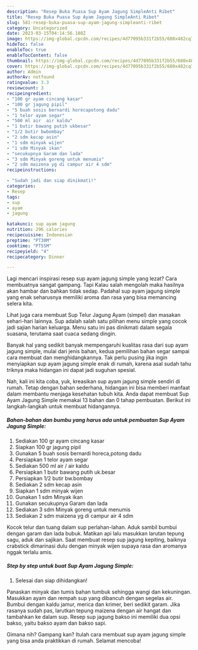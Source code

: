 ```yaml
---
description: "Resep Buka Puasa Sup Ayam Jagung SimpleAnti Ribet"
title: "Resep Buka Puasa Sup Ayam Jagung SimpleAnti Ribet"
slug: 581-resep-buka-puasa-sup-ayam-jagung-simpleanti-ribet
category: Uncategorized
date: 2023-03-15T04:14:56.108Z
image: https://img-global.cpcdn.com/recipes/4d77095b331f2b55/680x482cq70/sup-ayam-jagung-simple-foto-resep-utama.jpg
hideToc: false
enableToc: true
enableTocContent: false
thumbnail: https://img-global.cpcdn.com/recipes/4d77095b331f2b55/680x482cq70/sup-ayam-jagung-simple-foto-resep-utama.jpg
cover: https://img-global.cpcdn.com/recipes/4d77095b331f2b55/680x482cq70/sup-ayam-jagung-simple-foto-resep-utama.jpg
author: Admin
authorAv: notfound
ratingvalue: 3.3
reviewcount: 3
recipeingredient:
- "100 gr ayam cincang kasar"
- "100 gr jagung pipil"
- "5 buah sosis bernardi horecapotong dadu"
- "1 telor ayam segar"
- "500 ml air  air kaldu"
- "1 butir bawang putih ukbesar"
- "1/2 butir bwbombay"
- "2 sdm kecap asin"
- "1 sdm minyak wijen"
- "1 sdm Minyak ikan"
- "secukupnya Garam dan lada"
- "3 sdm Minyak goreng untuk menumis"
- "2 sdm maizena yg di campur air 4 sdm"
recipeinstructions:

- "Sudah jadi dan siap dinikmati!"
categories:
- Resep
tags:
- sup
- ayam
- jagung

katakunci: sup ayam jagung 
nutrition: 296 calories
recipecuisine: Indonesian
preptime: "PT30M"
cooktime: "PT55M"
recipeyield: "4"
recipecategory: Dinner

---
```



Lagi mencari inspirasi resep sup ayam jagung simple yang lezat? Cara membuatnya sangat gampang. Tapi Kalau salah mengolah maka hasilnya akan hambar dan bahkan tidak sedap. Padahal sup ayam jagung simple yang enak seharusnya memiliki aroma dan rasa yang bisa memancing selera kita.


Lihat juga cara membuat Sup Telur Jagung Ayam (simpel) dan masakan sehari-hari lainnya. Sup adalah salah satu pilihan menu simple yang cocok jadi sajian harian keluarga. Menu satu ini pas dinikmati dalam segala suasana, terutama saat cuaca sedang dingin.

Banyak hal yang sedikit banyak mempengaruhi kualitas rasa dari sup ayam jagung simple, mulai dari jenis bahan, kedua pemilihan bahan segar sampai cara membuat dan menghidangkannya. Tak perlu pusing jika ingin menyiapkan sup ayam jagung simple enak di rumah, karena asal sudah tahu triknya maka hidangan ini dapat jadi suguhan spesial.


Nah, kali ini kita coba, yuk, kreasikan sup ayam jagung simple sendiri di rumah. Tetap dengan bahan sederhana, hidangan ini bisa memberi manfaat dalam membantu menjaga kesehatan tubuh kita. Anda dapat membuat Sup Ayam Jagung Simple memakai 13 bahan dan 0 tahap pembuatan. Berikut ini langkah-langkah untuk membuat hidangannya.

<!--inarticleads1-->

##### Bahan-bahan dan bumbu yang harus ada untuk pembuatan Sup Ayam Jagung Simple:

1. Sediakan 100 gr ayam cincang kasar
1. Siapkan 100 gr jagung pipil
1. Gunakan 5 buah sosis bernardi horeca,potong dadu
1. Persiapkan 1 telor ayam segar
1. Sediakan 500 ml air / air kaldu
1. Persiapkan 1 butir bawang putih uk.besar
1. Persiapkan 1/2 butir bw.bombay
1. Sediakan 2 sdm kecap asin
1. Siapkan 1 sdm minyak wijen
1. Gunakan 1 sdm Minyak ikan
1. Gunakan secukupnya Garam dan lada
1. Sediakan 3 sdm Minyak goreng untuk menumis
1. Sediakan 2 sdm maizena yg di campur air 4 sdm


Kocok telur dan tuang dalam sup perlahan-lahan. Aduk sambil bumbui dengan garam dan lada bubuk. Matikan api lalu masukkan larutan tepung sagu, aduk dan sajikan. Saat membuat resep sup jagung kepiting, baiknya crabstick dimarinasi dulu dengan minyak wijen supaya rasa dan aromanya nggak terlalu amis. 

<!--inarticleads2-->

##### Step by step untuk buat Sup Ayam Jagung Simple:


1. Selesai dan siap dihidangkan!

Panaskan minyak dan tumis bahan tumbuk sehingga wangi dan kekuningan. Masukkan ayam dan rempah sup yang dibancuh dengan segelas air. Bumbui dengan kaldu jamur, merica dan krimer, beri sedikit garam. Jika rasanya sudah pas, larutkan tepung maizena dengan air hangat dan tambahkan ke dalam sup. Resep sup jagung bakso ini memiliki dua opsi bakso, yaitu bakso ayam dan bakso sapi. 

Gimana nih? Gampang kan? Itulah cara membuat sup ayam jagung simple yang bisa anda praktikkan di rumah. Selamat mencoba!
